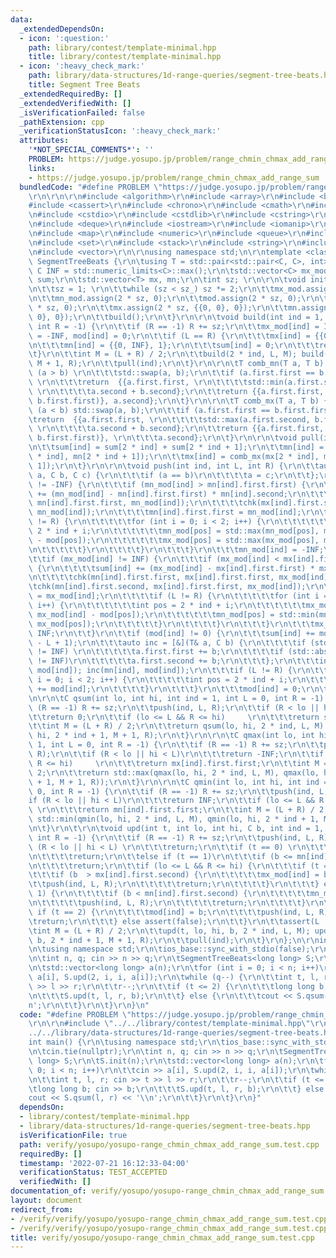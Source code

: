 ```yaml
---
data:
  _extendedDependsOn:
  - icon: ':question:'
    path: library/contest/template-minimal.hpp
    title: library/contest/template-minimal.hpp
  - icon: ':heavy_check_mark:'
    path: library/data-structures/1d-range-queries/segment-tree-beats.hpp
    title: Segment Tree Beats
  _extendedRequiredBy: []
  _extendedVerifiedWith: []
  _isVerificationFailed: false
  _pathExtension: cpp
  _verificationStatusIcon: ':heavy_check_mark:'
  attributes:
    '*NOT_SPECIAL_COMMENTS*': ''
    PROBLEM: https://judge.yosupo.jp/problem/range_chmin_chmax_add_range_sum
    links:
    - https://judge.yosupo.jp/problem/range_chmin_chmax_add_range_sum
  bundledCode: "#define PROBLEM \"https://judge.yosupo.jp/problem/range_chmin_chmax_add_range_sum\"\
    \r\n\r\n\r\n#include <algorithm>\r\n#include <array>\r\n#include <bitset>\r\n\
    #include <cassert>\r\n#include <chrono>\r\n#include <cmath>\r\n#include <complex>\r\
    \n#include <cstdio>\r\n#include <cstdlib>\r\n#include <cstring>\r\n#include <ctime>\r\
    \n#include <deque>\r\n#include <iostream>\r\n#include <iomanip>\r\n#include <list>\r\
    \n#include <map>\r\n#include <numeric>\r\n#include <queue>\r\n#include <random>\r\
    \n#include <set>\r\n#include <stack>\r\n#include <string>\r\n#include <unordered_map>\r\
    \n#include <vector>\r\n\r\nusing namespace std;\n\r\ntemplate <class C> struct\
    \ SegmentTreeBeats {\r\n\tusing T = std::pair<std::pair<C, C>, int>;\r\n\tconst\
    \ C INF = std::numeric_limits<C>::max();\r\n\tstd::vector<C> mx_mod, mn_mod, mod,\
    \ sum;\r\n\tstd::vector<T> mx, mn;\r\n\tint sz; \r\n\r\n\tvoid init(int sz_) {\r\
    \n\t\tsz = 1; \r\n\t\twhile (sz < sz_) sz *= 2;\r\n\t\tmx_mod.assign(2 * sz, 0);\r\
    \n\t\tmn_mod.assign(2 * sz, 0);\r\n\t\tmod.assign(2 * sz, 0);\r\n\t\tsum.assign(2\
    \ * sz, 0);\r\n\t\tmx.assign(2 * sz, {{0, 0}, 0});\r\n\t\tmn.assign(2 * sz, {{0,\
    \ 0}, 0});\r\n\t\tbuild();\r\n\t}\r\n\r\n\tvoid build(int ind = 1, int L = 0,\
    \ int R = -1) {\r\n\t\tif (R == -1) R += sz;\r\n\t\tmx_mod[ind] = INF, mn_mod[ind]\
    \ = -INF, mod[ind] = 0;\r\n\t\tif (L == R) {\r\n\t\t\tmx[ind] = {{0, -INF}, 1};\r\
    \n\t\t\tmn[ind] = {{0, INF}, 1};\r\n\t\t\tsum[ind] = 0;\r\n\t\t\treturn;\r\n\t\
    \t}\r\n\t\tint M = (L + R) / 2;\r\n\t\tbuild(2 * ind, L, M); build(2 * ind + 1,\
    \ M + 1, R);\r\n\t\tpull(ind);\r\n\t}\r\n\r\n\tT comb_mn(T a, T b) {\r\n\t\tif\
    \ (a > b) \r\n\t\t\tstd::swap(a, b);\r\n\t\tif (a.first.first == b.first.first)\
    \ \r\n\t\t\treturn  {{a.first.first, \r\n\t\t\t\tstd::min(a.first.second, b.first.second)},\
    \ \r\n\t\t\t\ta.second + b.second};\r\n\t\treturn {{a.first.first, std::min(a.first.second,\
    \ b.first.first)}, a.second};\r\n\t}\r\n\r\n\tT comb_mx(T a, T b) {\r\n\t\tif\
    \ (a < b) std::swap(a, b);\r\n\t\tif (a.first.first == b.first.first) \r\n\t\t\
    \treturn  {{a.first.first, \r\n\t\t\t\tstd::max(a.first.second, b.first.second)},\
    \ \r\n\t\t\t\ta.second + b.second};\r\n\t\treturn {{a.first.first, std::max(a.first.second,\
    \ b.first.first)}, \r\n\t\t\ta.second};\r\n\t}\r\n\r\n\tvoid pull(int ind) {\r\
    \n\t\tsum[ind] = sum[2 * ind] + sum[2 * ind + 1];\r\n\t\tmn[ind] = comb_mn(mn[2\
    \ * ind], mn[2 * ind + 1]);\r\n\t\tmx[ind] = comb_mx(mx[2 * ind], mx[2 * ind +\
    \ 1]);\r\n\t}\r\n\r\n\tvoid push(int ind, int L, int R) {\r\n\t\tauto chk = [](C&\
    \ a, C b, C c) {\r\n\t\t\tif (a == b)\r\n\t\t\t\ta = c;\r\n\t\t};\r\n\t\tif (mn_mod[ind]\
    \ != -INF) {\r\n\t\t\tif (mn_mod[ind] > mn[ind].first.first) {\r\n\t\t\t\tsum[ind]\
    \ += (mn_mod[ind] - mn[ind].first.first) * mn[ind].second;\r\n\t\t\t\tchk(mx[ind].first.first,\
    \ mn[ind].first.first, mn_mod[ind]);\r\n\t\t\t\tchk(mx[ind].first.second, mn[ind].first.first,\
    \ mn_mod[ind]);\r\n\t\t\t\tmn[ind].first.first = mn_mod[ind];\r\n\t\t\t\tif (L\
    \ != R) {\r\n\t\t\t\t\tfor (int i = 0; i < 2; i++) {\r\n\t\t\t\t\t\tint pos =\
    \ 2 * ind + i;\r\n\t\t\t\t\t\tmn_mod[pos] = std::max(mn_mod[pos], mn_mod[ind]\
    \ - mod[pos]);\r\n\t\t\t\t\t\tmx_mod[pos] = std::max(mx_mod[pos], mn_mod[pos]);\r\
    \n\t\t\t\t\t}\r\n\t\t\t\t}\r\n\t\t\t}\r\n\t\t\tmn_mod[ind] = -INF;\r\n\t\t}\r\n\
    \t\tif (mx_mod[ind] != INF) {\r\n\t\t\tif (mx_mod[ind] < mx[ind].first.first)\
    \ {\r\n\t\t\t\tsum[ind] += (mx_mod[ind] - mx[ind].first.first) * mx[ind].second;\r\
    \n\t\t\t\tchk(mn[ind].first.first, mx[ind].first.first, mx_mod[ind]);\r\n\t\t\t\
    \tchk(mn[ind].first.second, mx[ind].first.first, mx_mod[ind]);\r\n\t\t\t\tmx[ind].first.first\
    \ = mx_mod[ind];\r\n\t\t\t\tif (L != R) {\r\n\t\t\t\t\tfor (int i = 0; i < 2;\
    \ i++) {\r\n\t\t\t\t\t\tint pos = 2 * ind + i;\r\n\t\t\t\t\t\tmx_mod[pos] = std::min(mx_mod[pos],\
    \ mx_mod[ind] - mod[pos]);\r\n\t\t\t\t\t\tmn_mod[pos] = std::min(mn_mod[pos],\
    \ mx_mod[pos]);\r\n\t\t\t\t\t}\r\n\t\t\t\t}\r\n\t\t\t}\r\n\t\t\tmx_mod[ind] =\
    \ INF;\r\n\t\t}\r\n\t\tif (mod[ind] != 0) {\r\n\t\t\tsum[ind] += mod[ind] * (R\
    \ - L + 1);\r\n\t\t\tauto inc = [&](T& a, C b) {\r\n\t\t\t\tif (std::abs(a.first.first)\
    \ != INF) \r\n\t\t\t\t\ta.first.first += b;\r\n\t\t\t\tif (std::abs(a.first.second)\
    \ != INF)\r\n\t\t\t\t\ta.first.second += b;\r\n\t\t\t};\r\n\t\t\tinc(mx[ind],\
    \ mod[ind]); inc(mn[ind], mod[ind]);\r\n\t\t\tif (L != R) {\r\n\t\t\t\tfor (int\
    \ i = 0; i < 2; i++) {\r\n\t\t\t\t\tint pos = 2 * ind + i;\r\n\t\t\t\t\tmod[pos]\
    \ += mod[ind];\r\n\t\t\t\t}\r\n\t\t\t}\r\n\t\t\tmod[ind] = 0;\r\n\t\t}\r\n\t}\r\
    \n\r\n\tC qsum(int lo, int hi, int ind = 1, int L = 0, int R = -1) {\r\n\t\tif\
    \ (R == -1) R += sz;\r\n\t\tpush(ind, L, R);\r\n\t\tif (R < lo || hi < L)\r\n\t\
    \t\treturn 0;\r\n\t\tif (lo <= L && R <= hi)     \r\n\t\t\treturn sum[ind];\r\n\
    \t\tint M = (L + R) / 2;\r\n\t\treturn qsum(lo, hi, 2 * ind, L, M) + qsum(lo,\
    \ hi, 2 * ind + 1, M + 1, R);\r\n\t}\r\n\r\n\tC qmax(int lo, int hi, int ind =\
    \ 1, int L = 0, int R = -1) {\r\n\t\tif (R == -1) R += sz;\r\n\t\tpush(ind, L,\
    \ R);\r\n\t\tif (R < lo || hi < L)\r\n\t\t\treturn -INF;\r\n\t\tif (lo <= L &&\
    \ R <= hi)     \r\n\t\t\treturn mx[ind].first.first;\r\n\t\tint M = (L + R) /\
    \ 2;\r\n\t\treturn std::max(qmax(lo, hi, 2 * ind, L, M), qmax(lo, hi, 2 * ind\
    \ + 1, M + 1, R));\r\n\t}\r\n\r\n\tC qmin(int lo, int hi, int ind = 1, int L =\
    \ 0, int R = -1) {\r\n\t\tif (R == -1) R += sz;\r\n\t\tpush(ind, L, R);\r\n\t\t\
    if (R < lo || hi < L)\r\n\t\t\treturn INF;\r\n\t\tif (lo <= L && R <= hi)    \
    \ \r\n\t\t\treturn mn[ind].first.first;\r\n\t\tint M = (L + R) / 2;\r\n\t\treturn\
    \ std::min(qmin(lo, hi, 2 * ind, L, M), qmin(lo, hi, 2 * ind + 1, M + 1, R));\r\
    \n\t}\r\n\t\r\n\tvoid upd(int t, int lo, int hi, C b, int ind = 1, int L = 0,\
    \ int R = -1) {\r\n\t\tif (R == -1) R += sz;\r\n\t\tpush(ind, L, R);\r\n\t\tif\
    \ (R < lo || hi < L) \r\n\t\t\treturn;\r\n\t\tif (t == 0) \r\n\t\t\tif (b >= mx[ind].first.first)\r\
    \n\t\t\t\treturn;\r\n\t\telse if (t == 1)\r\n\t\t\tif (b <= mn[ind].first.first)\r\
    \n\t\t\t\treturn;\r\n\t\tif (lo <= L && R <= hi) {\r\n\t\t\tif (t == 0) {\r\n\t\
    \t\t\tif (b  > mx[ind].first.second) {\r\n\t\t\t\t\tmx_mod[ind] = b;\r\n\t\t\t\
    \t\tpush(ind, L, R);\r\n\t\t\t\t\treturn;\r\n\t\t\t\t}\r\n\t\t\t} else if (t ==\
    \ 1) {\r\n\t\t\t\tif (b < mn[ind].first.second) {\r\n\t\t\t\t\tmn_mod[ind] = b;\r\
    \n\t\t\t\t\tpush(ind, L, R);\r\n\t\t\t\t\treturn;\r\n\t\t\t\t}\r\n\t\t\t} else\
    \ if (t == 2) {\r\n\t\t\t\tmod[ind] = b;\r\n\t\t\t\tpush(ind, L, R);\r\n\t\t\t\
    \treturn;\r\n\t\t\t} else assert(false);\r\n\t\t}\r\n\t\tassert(L != R);\r\n\t\
    \tint M = (L + R) / 2;\r\n\t\tupd(t, lo, hi, b, 2 * ind, L, M); upd(t, lo, hi,\
    \ b, 2 * ind + 1, M + 1, R);\r\n\t\tpull(ind);\r\n\t}\r\n};\n\r\nint main() {\r\
    \n\tusing namespace std;\r\n\tios_base::sync_with_stdio(false);\r\n\tcin.tie(nullptr);\r\
    \n\tint n, q; cin >> n >> q;\r\n\tSegmentTreeBeats<long long> S;\r\n\tS.init(n);\r\
    \n\tstd::vector<long long> a(n);\r\n\tfor (int i = 0; i < n; i++)\r\n\t\tcin >>\
    \ a[i], S.upd(2, i, i, a[i]);\r\n\twhile (q--) {\r\n\t\tint t, l, r; cin >> t\
    \ >> l >> r;\r\n\t\tr--;\r\n\t\tif (t <= 2) {\r\n\t\t\tlong long b; cin >> b;\r\
    \n\t\t\tS.upd(t, l, r, b);\r\n\t\t} else {\r\n\t\t\tcout << S.qsum(l, r) << '\\\
    n';\r\n\t\t}\r\n\t}\r\n}\n"
  code: "#define PROBLEM \"https://judge.yosupo.jp/problem/range_chmin_chmax_add_range_sum\"\
    \r\n\r\n#include \"../../library/contest/template-minimal.hpp\"\r\n#include \"\
    ../../library/data-structures/1d-range-queries/segment-tree-beats.hpp\"\r\n\r\n\
    int main() {\r\n\tusing namespace std;\r\n\tios_base::sync_with_stdio(false);\r\
    \n\tcin.tie(nullptr);\r\n\tint n, q; cin >> n >> q;\r\n\tSegmentTreeBeats<long\
    \ long> S;\r\n\tS.init(n);\r\n\tstd::vector<long long> a(n);\r\n\tfor (int i =\
    \ 0; i < n; i++)\r\n\t\tcin >> a[i], S.upd(2, i, i, a[i]);\r\n\twhile (q--) {\r\
    \n\t\tint t, l, r; cin >> t >> l >> r;\r\n\t\tr--;\r\n\t\tif (t <= 2) {\r\n\t\t\
    \tlong long b; cin >> b;\r\n\t\t\tS.upd(t, l, r, b);\r\n\t\t} else {\r\n\t\t\t\
    cout << S.qsum(l, r) << '\\n';\r\n\t\t}\r\n\t}\r\n}"
  dependsOn:
  - library/contest/template-minimal.hpp
  - library/data-structures/1d-range-queries/segment-tree-beats.hpp
  isVerificationFile: true
  path: verify/yosupo/yosupo-range_chmin_chmax_add_range_sum.test.cpp
  requiredBy: []
  timestamp: '2022-07-21 16:12:33-04:00'
  verificationStatus: TEST_ACCEPTED
  verifiedWith: []
documentation_of: verify/yosupo/yosupo-range_chmin_chmax_add_range_sum.test.cpp
layout: document
redirect_from:
- /verify/verify/yosupo/yosupo-range_chmin_chmax_add_range_sum.test.cpp
- /verify/verify/yosupo/yosupo-range_chmin_chmax_add_range_sum.test.cpp.html
title: verify/yosupo/yosupo-range_chmin_chmax_add_range_sum.test.cpp
---
```

